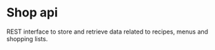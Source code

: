 # Shop api

REST interface to store and retrieve data related to recipes, menus and shopping lists.
